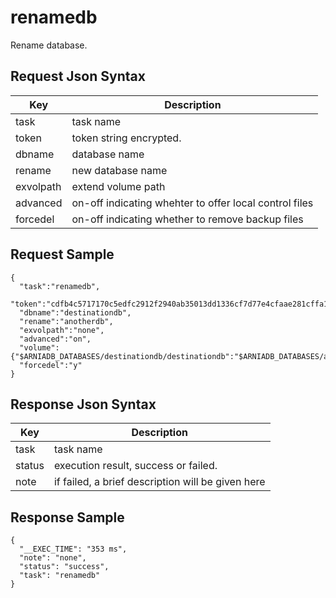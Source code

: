 # renamedb

Rename database.

## Request Json Syntax

| **Key** | **Description** |
| --- | --- |
| task | task name |
| token | token string encrypted. |
| dbname | database name |
| rename | new database name |
| exvolpath | extend volume path |
| advanced | on-off indicating whehter to offer local control files |
| forcedel | on-off indicating whether to remove backup files |

## Request Sample

```
{
  "task":"renamedb",
  "token":"cdfb4c5717170c5edfc2912f2940ab35013dd1336cf7d77e4cfaae281cffa1417926f07dd201b6aa",
  "dbname":"destinationdb",
  "rename":"anotherdb",
  "exvolpath":"none",
  "advanced":"on",
  "volume":{"$ARNIADB_DATABASES/destinationdb/destinationdb":"$ARNIADB_DATABASES/anotherdb/anotherdb"},
  "forcedel":"y"
}
```

## Response Json Syntax

| **Key** | **Description** |
| --- | --- |
| task | task name |
| status | execution result, success or failed. |
| note | if failed, a brief description will be given here |

## Response Sample

```
{
  "__EXEC_TIME": "353 ms",
  "note": "none",
  "status": "success",
  "task": "renamedb"
}
```

